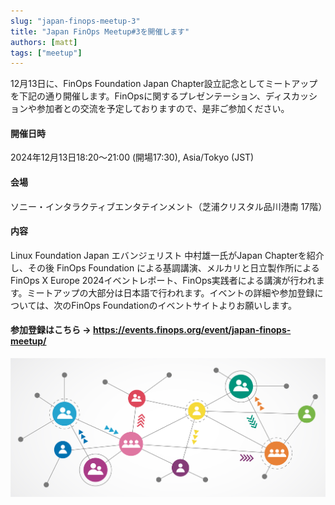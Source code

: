 ```yaml
---
slug: "japan-finops-meetup-3"
title: "Japan FinOps Meetup#3を開催します"
authors: [matt]
tags: ["meetup"]
---
```


12月13日に、FinOps Foundation Japan Chapter設立記念としてミートアップを下記の通り開催します。FinOpsに関するプレゼンテーション、ディスカッションや参加者との交流を予定しておりますので、是非ご参加ください。

<!-- truncate -->

#### 開催日時

2024年12月13日18:20～21:00 (開場17:30), Asia/Tokyo (JST)

#### 会場

ソニー・インタラクティブエンタテインメント（芝浦クリスタル品川港南 17階）

#### 内容

Linux Foundation Japan エバンジェリスト 中村雄一氏がJapan Chapterを紹介し、その後 FinOps Foundation による基調講演、メルカリと日立製作所によるFinOps X Europe 2024イベントレポート、FinOps実践者による講演が行われます。ミートアップの大部分は日本語で行われます。イベントの詳細や参加登録については、次のFinOps Foundationのイベントサイトよりお願いします。

#### 参加登録はこちら → https://events.finops.org/event/japan-finops-meetup/

![](img/AdobeStock_231272797.jpeg)
